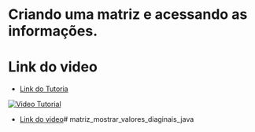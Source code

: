 # Criando uma matriz e acessando as informações.
 
 # Link do video
 
 * [Link do Tutoria](https://www.youtube.com/watch?v=LxjxiUv9Yg8)
 
 [![Video Tutorial](https://github.com/TiagoMoreiraPimentel/JAVA/blob/main/Java_Primeiros_passos/matriz_mostrar_valores_diaginais/captura.jpg?raw=true)](https://www.youtube.com/watch?v=LxjxiUv9Yg8)
 
 * [Link do video](https://www.youtube.com/watch?v=LxjxiUv9Yg8)# matriz_mostrar_valores_diaginais_java
